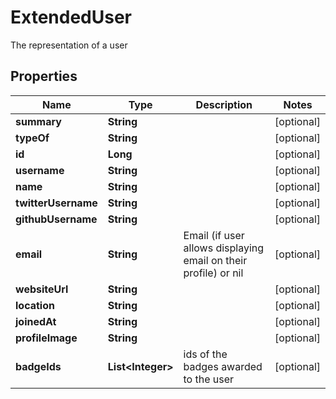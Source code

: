 

# ExtendedUser

The representation of a user

## Properties

| Name | Type | Description | Notes |
|------------ | ------------- | ------------- | -------------|
|**summary** | **String** |  |  [optional] |
|**typeOf** | **String** |  |  [optional] |
|**id** | **Long** |  |  [optional] |
|**username** | **String** |  |  [optional] |
|**name** | **String** |  |  [optional] |
|**twitterUsername** | **String** |  |  [optional] |
|**githubUsername** | **String** |  |  [optional] |
|**email** | **String** | Email (if user allows displaying email on their profile) or nil |  [optional] |
|**websiteUrl** | **String** |  |  [optional] |
|**location** | **String** |  |  [optional] |
|**joinedAt** | **String** |  |  [optional] |
|**profileImage** | **String** |  |  [optional] |
|**badgeIds** | **List&lt;Integer&gt;** | ids of the badges awarded to the user |  [optional] |



